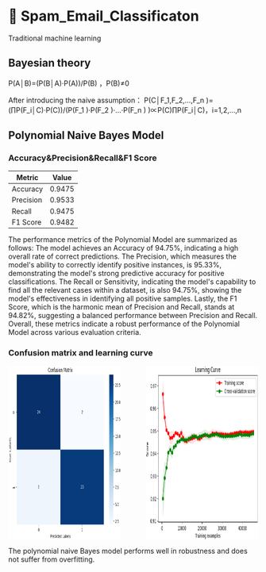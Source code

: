 # 🤖 Spam_Email_Classificaton

Traditional machine learning

## Bayesian theory

P(A│B)=(P(B│A)·P(A))/P(B) ，P(B)≠0

After introducing the naive assumption：
P(C│F_1,F_2,…,F_n )=(∏P(F_i│C)·P(C))/(P(F_1 )·P(F_2 )·…·P(F_n ) )∝P(C)∏P(F_i│C)，i=1,2,…,n

## Polynomial Naive Bayes Model

### Accuracy&Precision&Recall&F1 Score

| Metric    | Value  |
|-----------|--------|
| Accuracy  | 0.9475 |
| Precision | 0.9533 |
| Recall    | 0.9475 |
| F1 Score  | 0.9482 |

The performance metrics of the Polynomial Model are summarized as follows: The model achieves an Accuracy of 94.75%, indicating a high overall rate of correct predictions. The Precision, which measures the model's ability to correctly identify positive instances, is 95.33%, demonstrating the model's strong predictive accuracy for positive classifications. The Recall or Sensitivity, indicating the model's capability to find all the relevant cases within a dataset, is also 94.75%, showing the model's effectiveness in identifying all positive samples. Lastly, the F1 Score, which is the harmonic mean of Precision and Recall, stands at 94.82%, suggesting a balanced performance between Precision and Recall. Overall, these metrics indicate a robust performance of the Polynomial Model across various evaluation criteria.

### Confusion matrix and learning curve

<div>
  <img src="./img/MulNB1.png" alt="混淆矩阵" style="width: 45%; height: 350px; float: left;">
  <img src="./img/MulNB4.png" alt="学习曲线" style="width: 45%; height: 350px; float: right;">
</div>
<div style="clear: both;"></div>

The polynomial naive Bayes model performs well in robustness and does not suffer from overfitting.